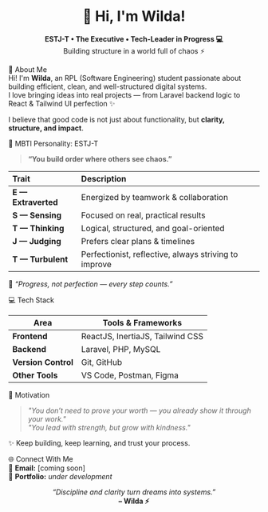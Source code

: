 <h1 align="center">👋 Hi, I'm Wilda!</h1>

<p align="center">
  <b>ESTJ-T • The Executive • Tech-Leader in Progress 💻</b><br/>
  Building structure in a world full of chaos ⚡
</p>

💼 About Me  
Hi! I'm **Wilda**, an RPL (Software Engineering) student passionate about building efficient, clean, and well-structured digital systems.  
I love bringing ideas into real projects — from Laravel backend logic to React & Tailwind UI perfection ✨  

I believe that good code is not just about functionality, but **clarity, structure, and impact**.  

🧠 MBTI Personality: ESTJ-T
> **“You build order where others see chaos.”**

| Trait | Description |
|:------|:-------------|
| **E — Extraverted** | Energized by teamwork & collaboration |
| **S — Sensing** | Focused on real, practical results |
| **T — Thinking** | Logical, structured, and goal-oriented |
| **J — Judging** | Prefers clear plans & timelines |
| **T — Turbulent** | Perfectionist, reflective, always striving to improve |

💬 *“Progress, not perfection — every step counts.”*

💻 Tech Stack

| Area | Tools & Frameworks |
|------|--------------------|
| **Frontend** | ReactJS, InertiaJS, Tailwind CSS |
| **Backend** | Laravel, PHP, MySQL |
| **Version Control** | Git, GitHub |
| **Other Tools** | VS Code, Postman, Figma |

🌸 Motivation
> *"You don’t need to prove your worth — you already show it through your work."*  
> *"You lead with strength, but grow with kindness."*

✨ Keep building, keep learning, and trust your process.  

🌐 Connect With Me  
📧 **Email:** [coming soon]  
💬 **Portfolio:** _under development_  

<p align="center">
  <i>“Discipline and clarity turn dreams into systems.”</i><br/>
  <b>– Wilda ⚡</b>
</p>
